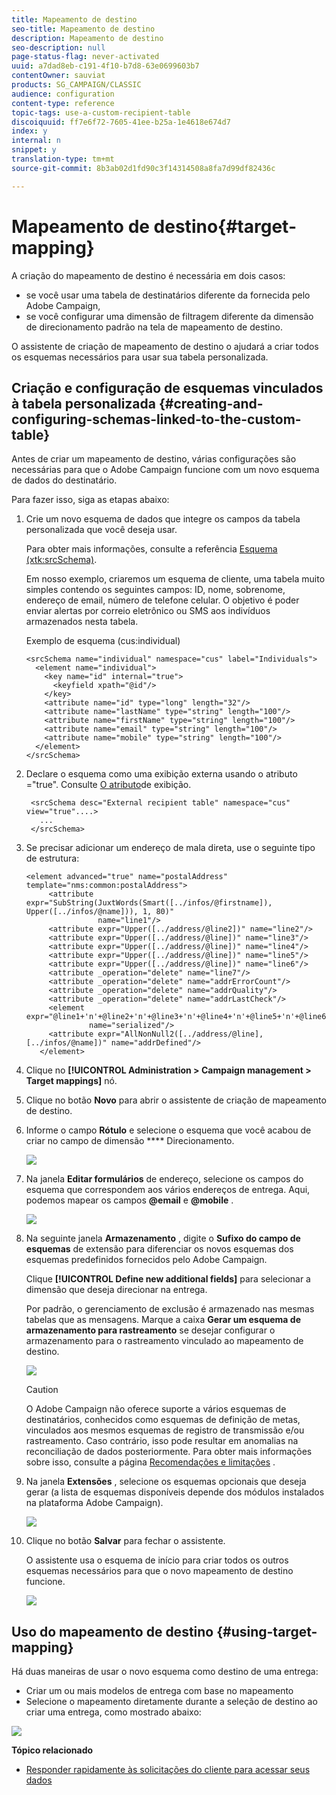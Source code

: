 ```yaml
---
title: Mapeamento de destino
seo-title: Mapeamento de destino
description: Mapeamento de destino
seo-description: null
page-status-flag: never-activated
uuid: a7dad8eb-c191-4f10-b7d8-63e0699603b7
contentOwner: sauviat
products: SG_CAMPAIGN/CLASSIC
audience: configuration
content-type: reference
topic-tags: use-a-custom-recipient-table
discoiquuid: ff7e6f72-7605-41ee-b25a-1e4618e674d7
index: y
internal: n
snippet: y
translation-type: tm+mt
source-git-commit: 8b3ab02d1fd90c3f14314508a8fa7d99df82436c

---
```



# Mapeamento de destino{#target-mapping}

A criação do mapeamento de destino é necessária em dois casos:

* se você usar uma tabela de destinatários diferente da fornecida pelo Adobe Campaign,
* se você configurar uma dimensão de filtragem diferente da dimensão de direcionamento padrão na tela de mapeamento de destino.

O assistente de criação de mapeamento de destino o ajudará a criar todos os esquemas necessários para usar sua tabela personalizada.

## Criação e configuração de esquemas vinculados à tabela personalizada {#creating-and-configuring-schemas-linked-to-the-custom-table}

Antes de criar um mapeamento de destino, várias configurações são necessárias para que o Adobe Campaign funcione com um novo esquema de dados do destinatário.

Para fazer isso, siga as etapas abaixo:

1. Crie um novo esquema de dados que integre os campos da tabela personalizada que você deseja usar.

   Para obter mais informações, consulte a referência [Esquema (xtk:srcSchema)](../../configuration/using/about-schema-reference.md).

   Em nosso exemplo, criaremos um esquema de cliente, uma tabela muito simples contendo os seguintes campos: ID, nome, sobrenome, endereço de email, número de telefone celular. O objetivo é poder enviar alertas por correio eletrônico ou SMS aos indivíduos armazenados nesta tabela.

   Exemplo de esquema (cus:individual)

   ```
   <srcSchema name="individual" namespace="cus" label="Individuals">
     <element name="individual">
       <key name="id" internal="true">
         <keyfield xpath="@id"/>
       </key>
       <attribute name="id" type="long" length="32"/>
       <attribute name="lastName" type="string" length="100"/>
       <attribute name="firstName" type="string" length="100"/>
       <attribute name="email" type="string" length="100"/>
       <attribute name="mobile" type="string" length="100"/>
     </element>
   </srcSchema>
   ```

1. Declare o esquema como uma exibição externa usando o atributo =&quot;true&quot;. Consulte [O atributo](../../configuration/using/schema-characteristics.md#the-view-attribute)de exibição.

   ```
    <srcSchema desc="External recipient table" namespace="cus" view="true"....>
      ...
    </srcSchema>
   ```

1. Se precisar adicionar um endereço de mala direta, use o seguinte tipo de estrutura:

   ```
   <element advanced="true" name="postalAddress" template="nms:common:postalAddress">
        <attribute expr="SubString(JuxtWords(Smart([../infos/@firstname]), Upper([../infos/@name])), 1, 80)"
                   name="line1"/>
        <attribute expr="Upper([../address/@line2])" name="line2"/>
        <attribute expr="Upper([../address/@line])" name="line3"/>
        <attribute expr="Upper([../address/@line])" name="line4"/>
        <attribute expr="Upper([../address/@line])" name="line5"/>
        <attribute expr="Upper([../address/@line])" name="line6"/>
        <attribute _operation="delete" name="line7"/>
        <attribute _operation="delete" name="addrErrorCount"/>
        <attribute _operation="delete" name="addrQuality"/>
        <attribute _operation="delete" name="addrLastCheck"/>
        <element expr="@line1+'n'+@line2+'n'+@line3+'n'+@line4+'n'+@line5+'n'+@line6"
                 name="serialized"/>
        <attribute expr="AllNonNull2([../address/@line], [../infos/@name])" name="addrDefined"/>
      </element>
   ```

1. Clique no **[!UICONTROL Administration > Campaign management > Target mappings]** nó.
1. Clique no botão **Novo** para abrir o assistente de criação de mapeamento de destino.
1. Informe o campo **Rótulo** e selecione o esquema que você acabou de criar no campo de dimensão **** Direcionamento.

   ![](assets/mapping_diffusion_wizard_1.png)

1. Na janela **Editar formulários** de endereço, selecione os campos do esquema que correspondem aos vários endereços de entrega. Aqui, podemos mapear os campos **@email** e **@mobile** .

   ![](assets/mapping_diffusion_wizard_2.png)

1. Na seguinte janela **Armazenamento** , digite o **Sufixo do campo de esquemas** de extensão para diferenciar os novos esquemas dos esquemas predefinidos fornecidos pelo Adobe Campaign.

   Clique **[!UICONTROL Define new additional fields]** para selecionar a dimensão que deseja direcionar na entrega.

   Por padrão, o gerenciamento de exclusão é armazenado nas mesmas tabelas que as mensagens. Marque a caixa **Gerar um esquema de armazenamento para rastreamento** se desejar configurar o armazenamento para o rastreamento vinculado ao mapeamento de destino.

   ![](assets/mapping_diffusion_wizard_3.png)

   >[!CAUTION]
   >
   >O Adobe Campaign não oferece suporte a vários esquemas de destinatários, conhecidos como esquemas de definição de metas, vinculados aos mesmos esquemas de registro de transmissão e/ou rastreamento. Caso contrário, isso pode resultar em anomalias na reconciliação de dados posteriormente. Para obter mais informações sobre isso, consulte a página [Recomendações e limitações](../../configuration/using/about-custom-recipient-table.md) .

1. Na janela **Extensões** , selecione os esquemas opcionais que deseja gerar (a lista de esquemas disponíveis depende dos módulos instalados na plataforma Adobe Campaign).

   ![](assets/mapping_diffusion_wizard_4.png)

1. Clique no botão **Salvar** para fechar o assistente.

   O assistente usa o esquema de início para criar todos os outros esquemas necessários para que o novo mapeamento de destino funcione.

   ![](assets/mapping_schema_list.png)

## Uso do mapeamento de destino {#using-target-mapping}

Há duas maneiras de usar o novo esquema como destino de uma entrega:

* Criar um ou mais modelos de entrega com base no mapeamento
* Selecione o mapeamento diretamente durante a seleção de destino ao criar uma entrega, como mostrado abaixo:

![](assets/mapping_selection_ciblage.png)

**Tópico relacionado**

* [Responder rapidamente às solicitações do cliente para acessar seus dados](https://helpx.adobe.com/campaign/kb/simplifying-campaign-management-acc.html#Quicklyrespondtocustomerrequeststoaccesstheirdata)